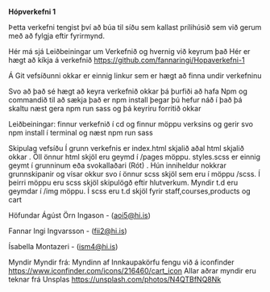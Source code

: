 <b>Hópverkefni 1</b>

Þetta verkefni tengist því að búa til síðu sem kallast prílihúsið sem við gerum með að fylgja eftir fyrirmynd.

Hér má sjá Leiðbeiningar um Verkefnið og hvernig við keyrum það
Hér er hægt að kíkja á verkefnið https://github.com/fannaringi/Hopaverkefni-1


Á Git vefsíðunni okkar er einnig linkur sem er hægt að finna undir verkefninu

Svo að það sé hægt að keyra verkefnið okkar þá þurfiði að hafa Npm og commandið til að sækja það er npm install þegar þú hefur náð í það þá skaltu næst gera npm run sass og þá keyriru forritið okkar
 
Leiðbeiningar: finnur verkefnið í cd og finnur möppu verksins og gerir svo npm install í terminal og næst npm run sass

Skipulag vefsíðu
Í grunn verkefnis er index.html skjalið aðal html skjalið okkar . Öll önnur html skjöl eru geymd í /pages möppu. styles.scss er einnig geymt í grunninum eða svokallaðari (Rót) . Hún inniheldur nokkrar grunnskipanir og vísar okkur svo í önnur scss skjöl sem eru í möppu /scss. Í þeirri möppu eru scss skjöl skipulögð eftir hlutverkum. Myndir t.d  eru geymdar í /img möppu.
Í scss eru t.d skjöl fyrir staff,courses,products og cart

Höfundar
Ágúst Örn Ingason - (aoi5@hi.is)

Fannar Ingi Ingvarsson - (fii2@hi.is)

Ísabella Montazeri - (ism4@hi.is)

Myndir
Myndir frá:
Myndinn af Innkaupakörfu fengu við  á iconfinder
https://www.iconfinder.com/icons/216460/cart_icon
Allar aðrar myndir eru teknar  frá Unsplas
https://unsplash.com/photos/N4QTBfNQ8Nk
